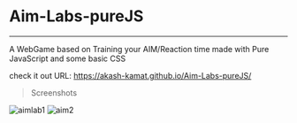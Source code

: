 # Aim-Labs-pureJS
-----------------------
A WebGame based on Training your AIM/Reaction time made with Pure JavaScript and some basic CSS


check it out URL: https://akash-kamat.github.io/Aim-Labs-pureJS/

>Screenshots

<img src="https://i.ibb.co/NnggNdF/aimlab1.png" alt="aimlab1" border="0">
<img src="https://i.ibb.co/LQcnv4R/aim2.png" alt="aim2" border="0">
